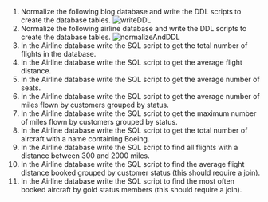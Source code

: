 1. Normalize the following blog database and write the DDL scripts to create the database tables.
![writeDDL](https://drive.google.com/uc?export=view&id=1_WLhYkhTrKJU6g2PTN8nQj3Cr2SAFucb)
2. Normalize the following airline database and write the DDL scripts to create the database tables.
![normalizeAndDDL](https://drive.google.com/uc?export=view&id=1Esncgv1TsbivGDfch29IJc0tVHrFFElP)
3. In the Airline database write the SQL script to get the total number of flights in the database.
4. In the Airline database write the SQL script to get the average flight distance.
5. In the Airline database write the SQL script to get the average number of seats.
6. In the Airline database write the SQL script to get the average number of miles flown by customers grouped by status.
7. In the Airline database write the SQL script to get the maximum number of miles flown by customers grouped by status.
8. In the Airline database write the SQL script to get the total number of aircraft with a name containing Boeing.
9. In the Airline database write the SQL script to find all flights with a distance between 300 and 2000 miles.
10. In the Airline database write the SQL script to find the average flight distance booked grouped by customer status (this should require a join).
11. In the Airline database write the SQL script to find the most often booked aircraft by gold status members (this should require a join).
